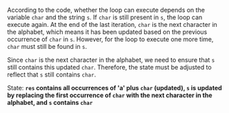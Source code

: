 According to the code, whether the loop can execute depends on the variable `char` and the string `s`. If `char` is still present in `s`, the loop can execute again. At the end of the last iteration, `char` is the next character in the alphabet, which means it has been updated based on the previous occurrence of `char` in `s`. However, for the loop to execute one more time, `char` must still be found in `s`.

Since `char` is the next character in the alphabet, we need to ensure that `s` still contains this updated `char`. Therefore, the state must be adjusted to reflect that `s` still contains `char`.

State: **`res` contains all occurrences of 'a' plus `char` (updated), `s` is updated by replacing the first occurrence of `char` with the next character in the alphabet, and `s` contains `char`**